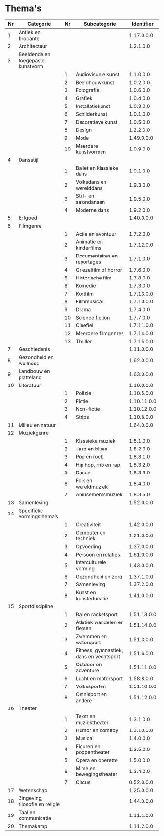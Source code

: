 ---
---

# Thema's

| Nr | Categorie | Nr | Subcategorie | Identifier |
| --- | --- | --- | --- | --- |
| 1 | Antiek en brocante |   |   | 1.17.0.0.0 |
| 2 | Architectuur |   |   | 1.2.1.0.0 |
| 3 | Beeldende en toegepaste kunstvorm |   |   |   |
|   |   | 1 | Audiovisuele kunst | 1.1.0.0.0 |
|   |   | 2 | Beeldhouwkunst | 1.0.2.0.0 |
|   |   | 3 | Fotografie | 1.0.6.0.0 |
|   |   | 4 | Grafiek | 1.0.4.0.0 |
|   |   | 5 | Installatiekunst | 1.0.3.0.0 |
|   |   | 6 | Schilderkunst | 1.0.1.0.0 |
|   |   | 7 | Decoratieve kunst | 1.0.5.0.0 |
|   |   | 8 | Design | 1.2.2.0.0 |
|   |   | 9 | Mode | 1.49.0.0.0 |
|   |   | 10 | Meerdere kunstvormen | 1.0.9.0.0 |
| 4 | Dansstijl |   |   |   |
|   |   | 1 | Ballet en klassieke dans | 1.9.1.0.0 |
|   |   | 2 | Volksdans en werelddans | 1.9.3.0.0 |
|   |   | 3 | Stijl- en salondansen | 1.9.5.0.0 |
|   |   | 4 | Moderne dans | 1.9.2.0.0 |
| 5 | Erfgoed |   |   | 1.40.0.0.0 |
| 6 | Filmgenre |   |   |   |
|   |   | 1 | Actie en avontuur | 1.7.2.0.0 |
|   |   | 2 | Animatie en kinderfilms | 1.7.12.0.0 |
|   |   | 3 | Documentaires en reportages | 1.7.1.0.0 |
|   |   | 4 | Griezelfilm of horror | 1.7.6.0.0 |
|   |   | 5 | Historische film | 1.7.8.0.0 |
|   |   | 6 | Komedie | 1.7.3.0.0 |
|   |   | 7 | Kortfilm | 1.7.13.0.0 |
|   |   | 8 | Filmmusical | 1.7.10.0.0 |
|   |   | 9 | Drama | 1.7.4.0.0 |
|   |   | 10 | Science fiction | 1.7.7.0.0 |
|   |   | 11 | Cinefiel | 1.7.11.0.0 |
|   |   | 12 | Meerdere filmgenres | 1.7.14.0.0 |
|   |   | 13 | Thriller | 1.7.15.0.0 |
| 7 | Geschiedenis |   |   | 1.11.0.0.0 |
| 8 | Gezondheid en wellness |   |   | 1.62.0.0.0 |
| 9 | Landbouw en platteland |   |   | 1.63.0.0.0 |
| 10 | Literatuur |   |   | 1.10.0.0.0  |
|   |   | 1 | Poëzie | 1.10.5.0.0 |
|   |   | 2 | Fictie | 1.10.11.0.0 |
|   |   | 3 | Non-fictie | 1.10.12.0.0 |
|   |   | 4 | Strips | 1.10.8.0.0 |
| 11 | Milieu en natuur |   |   | 1.64.0.0.0 |
| 12 | Muziekgenre |   |   |   |
|   |   | 1 | Klassieke muziek | 1.8.1.0.0 |
|   |   | 2 | Jazz en blues | 1.8.2.0.0 |
|   |   | 3 | Pop en rock | 1.8.3.1.0 |
|   |   | 4 | Hip hop, rnb en rap | 1.8.3.2.0 |
|   |   | 5 | Dance | 1.8.3.3.0 |
|   |   | 6 | Folk en wereldmuziek | 1.8.4.0.0 |
|   |   | 7 | Amusementsmuziek | 1.8.3.5.0 |
| 13 | Samenleving |   |   | 1.52.0.0.0 |
| 14 | Specifieke vormingsthema’s |   |   |   |
|   |   | 1 | Creativiteit | 1.42.0.0.0 |
|   |   | 2 | Computer en techniek | 1.21.0.0.0 |
|   |   | 3 | Opvoeding | 1.37.0.0.0 |
|   |   | 4 | Persoon en relaties | 1.61.0.0.0 |
|   |   | 5 | Interculturele vorming | 1.43.0.0.0 |
|   |   | 6 | Gezondheid en zorg | 1.37.1.0.0 |
|   |   | 7 | Samenleving | 1.37.2.0.0 |
|   |   | 8 | Kunst en kunsteducatie | 1.41.0.0.0 |
| 15 | Sportdiscipline |   |   |   |
|   |   | 1 | Bal en racketsport | 1.51.13.0.0 |
|   |   | 2 | Atletiek wandelen en fietsen | 1.51.14.0.0 |
|   |   | 3 | Zwemmen en watersport | 1.51.3.0.0 |
|   |   | 4 | Fitness, gymnastiek, dans en vechtsport | 1.51.6.0.0 |
|   |   | 5 | Outdoor en adventure | 1.51.11.0.0 |
|   |   | 6 | Lucht en motorsport | 1.58.8.0.0 |
|   |   | 7 | Volkssporten | 1.51.10.0.0 |
|   |   | 8 | Omnisport en andere | 1.51.12.0.0 |
| 16 | Theater |   |   |   |
|   |   | 1 | Tekst en muziektheater | 1.3.1.0.0 |
|   |   | 2 | Humor en comedy | 1.3.10.0.0 |
|   |   | 3 | Musical | 1.4.0.0.0 |
|   |   | 4 | Figuren en poppentheater | 1.3.5.0.0 |
|   |   | 5 | Opera en operette | 1.5.0.0.0 |
|   |   | 6 | Mime en bewegingstheater | 1.3.4.0.0 |
|   |   | 7 | Circus | 0.52.0.0.0 |
| 17 | Wetenschap |   |   | 1.25.0.0.0 |
| 18 | Zingeving, filosofie en religie |   |   | 1.44.0.0.0 |
| 19 | Taal en communicatie |   |   | 1.11.1.0.0 |
| 20 | Themakamp |   |   | 1.11.2.0.0 |
